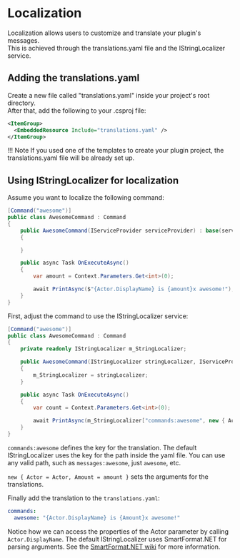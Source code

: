 # Localization
Localization allows users to customize and translate your plugin's messages.  
This is achieved through the translations.yaml file and the IStringLocalizer service.  

## Adding the translations.yaml
Create a new file called "translations.yaml" inside your project's root directory.  
After that, add the following to your .csproj file: 
```xml
<ItemGroup>
  <EmbeddedResource Include="translations.yaml" />
</ItemGroup>
```

!!! Note
    If you used one of the templates to create your plugin project, the translations.yaml file will be already set up.

## Using IStringLocalizer for localization
Assume you want to localize the following command:
```c#
[Command("awesome")]
public class AwesomeCommand : Command
{
    public AwesomeCommand(IServiceProvider serviceProvider) : base(serviceProvider)
    {

    }

    public async Task OnExecuteAsync()
    {
        var amount = Context.Parameters.Get<int>(0);

        await PrintAsync($"{Actor.DisplayName} is {amount}x awesome!");
    }
}
```

First, adjust the command to use the IStringLocalizer service:
```c#
[Command("awesome")]
public class AwesomeCommand : Command
{
    private readonly IStringLocalizer m_StringLocalizer;

    public AwesomeCommand(IStringLocalizer stringLocalizer, IServiceProvider serviceProvider) : base(serviceProvider)
    {
        m_StringLocalizer = stringLocalizer;
    }

    public async Task OnExecuteAsync()
    {
        var count = Context.Parameters.Get<int>(0);

        await PrintAsync(m_StringLocalizer["commands:awesome", new { Actor = Actor, Amount = amount }]);
    }
}
```

`commands:awesome` defines the key for the translation. The default IStringLocalizer uses the key for the path inside the yaml file. You can use any valid path, such as `messages:awesome`, just `awesome`, etc.

`new { Actor = Actor, Amount = amount }` sets the arguments for the translations.

Finally add the translation to the `translations.yaml`:
```yaml
commands: 
  awesome: "{Actor.DisplayName} is {Amount}x awesome!"
```

Notice how we can access the properties of the Actor parameter by calling `Actor.DisplayName`. The default IStringLocalizer uses SmartFormat.NET for parsing arguments. See the [SmartFormat.NET wiki](https://github.com/axuno/SmartFormat/wiki) for more information. 